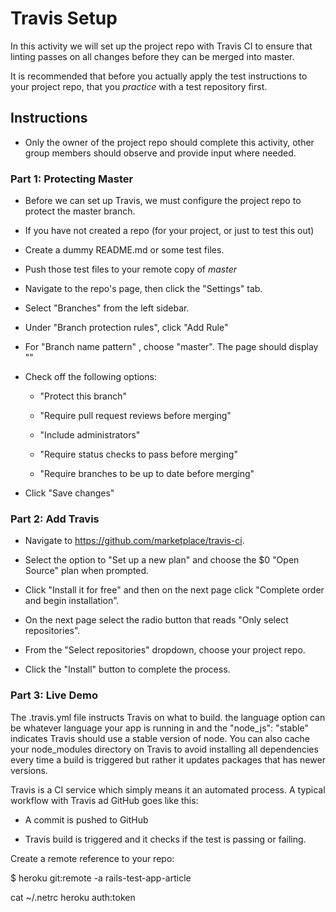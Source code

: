 # Travis Setup

In this activity we will set up the project repo with Travis CI to ensure that linting passes on all changes before they can be merged into master.

It is recommended that before you actually apply the test instructions to your project repo, that you _practice_ with a test repository first.

## Instructions

* Only the owner of the project repo should complete this activity, other group members should observe and provide input where needed.

### Part 1: Protecting Master

* Before we can set up Travis, we must configure the project repo to protect the master branch.

* If you have not created a repo (for your project, or just to test this out)

* Create a dummy README.md or some test files.

* Push those test files to your remote copy of _master_

* Navigate to the repo's page, then click the "Settings" tab.

* Select "Branches" from the left sidebar.

* Under "Branch protection rules", click "Add Rule"

* For "Branch name pattern" , choose "master". The page should display ""

* Check off the following options:

  * "Protect this branch"

  * "Require pull request reviews before merging"

  * "Include administrators"

  * "Require status checks to pass before merging"

  * "Require branches to be up to date before merging"

* Click "Save changes"

### Part 2: Add Travis

* Navigate to <https://github.com/marketplace/travis-ci>.

* Select the option to "Set up a new plan" and choose the $0 "Open Source" plan when prompted.

* Click "Install it for free" and then on the next page click "Complete order and begin installation".

* On the next page select the radio button that reads "Only select repositories".

* From the "Select repositories" dropdown, choose your project repo.

* Click the "Install" button to complete the process.

### Part 3: Live Demo

The .travis.yml file instructs Travis on what to build. the language option can be whatever language your app is running in and the "node_js": "stable" indicates Travis should use a stable version of node. You can also cache your node_modules directory on Travis to avoid installing all dependencies every time a build is triggered but rather it updates packages that has newer versions.


Travis is a CI service which simply means it an automated process. A typical workflow with Travis ad GitHub goes like this:

* A commit is pushed to GitHub

* Travis build is triggered and it checks if the test is passing or failing.

Create a remote reference to your repo:

$ heroku git:remote -a rails-test-app-article


cat ~/.netrc
heroku auth:token
